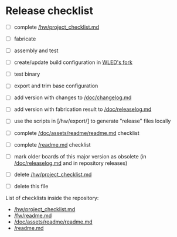 # Release checklist

 - [ ] complete [/hw/project_checklist.md](/hw/project_checklist.md)
 - [ ] fabricate
 - [ ] assembly and test

 - [ ] create/update build configuration in [WLED's fork](https://github.com/VasilKalchev/WLED)
 - [ ] test binary
 - [ ] export and trim base configuration

 - [ ] add version with changes to [/doc/changelog.md](/doc/changelog.md)
 - [ ] add version with fabrication result to [/doc/releaselog.md](/doc/releaselog.md)

 - [ ] use the scripts in [/hw/export/] to generate "release" files locally
 - [ ] complete [/doc/assets/readme/readme.md](/doc/assets/readme/readme.md) checklist
 - [ ] complete [/readme.md](/readme.md) checklist

 - [ ] mark older boards of this major version as obsolete (in [/doc/releaselog.md](/doc/releaselog.md) and in repository releases)

 - [ ] delete [/hw/project_checklist.md](/hw/project_checklist.md)
 - [ ] delete this file


List of checklists inside the repository:
 - [/hw/project_checklist.md](/hw/project_checklist.md)
 - [/fw/readme.md](/fw/readme.md)
 - [/doc/assets/readme/readme.md](/doc/assets/readme/readme.md)
 - [/readme.md](/readme.md)

